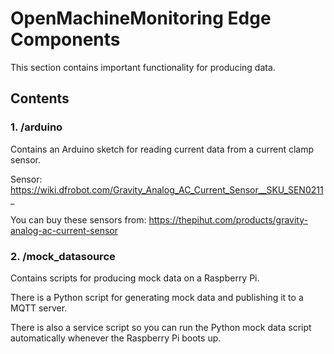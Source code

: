 # OpenMachineMonitoring Edge Components

This section contains important functionality for producing data.

## Contents

### 1. /arduino

Contains an Arduino sketch for reading current data from a current clamp sensor.

Sensor: https://wiki.dfrobot.com/Gravity_Analog_AC_Current_Sensor__SKU_SEN0211_

You can buy these sensors from: https://thepihut.com/products/gravity-analog-ac-current-sensor

### 2. /mock_datasource

Contains scripts for producing mock data on a Raspberry Pi.

There is a Python script for generating mock data and publishing it to a MQTT server.

There is also a service script so you can run the Python mock data script automatically whenever the Raspberry Pi boots up.
